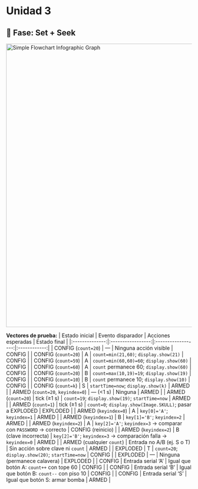 # Unidad 3

## 🔎 Fase: Set + Seek


<img width="1024" height="768" alt="Simple Flowchart Infographic Graph" src="https://github.com/user-attachments/assets/53c4845f-6876-4813-88c5-32bb1040a894" />

**Vectores de prueba:**
| Estado inicial | Evento disparador | Acciones esperadas | Estado final |
|:--------------:|:-----------------:|:------------------:|:------------:|
| CONFIG (`count=20`) | — | Ninguna acción visible | CONFIG |
| CONFIG (`count=20`) | A | `count=min(21,60)`; `display.show(21)` | CONFIG |
| CONFIG (`count=59`) | A | `count=min(60,60)=60`; `display.show(60)` | CONFIG |
| CONFIG (`count=60`) | A | `count` permanece 60; `display.show(60)` | CONFIG |
| CONFIG (`count=20`) | B | `count=max(10,19)=19`; `display.show(19)` | CONFIG |
| CONFIG (`count=10`) | B | `count` permanece 10; `display.show(10)` | CONFIG |
| CONFIG (`count=k`) | S | `startTime=now`; `display.show(k)` | ARMED |
| ARMED (`count=20`, `keyindex=0`) | — (<1 s) | Ninguna | ARMED |
| ARMED (`count=20`) | tick (≥1 s) | `count=19`; `display.show(19)`; `startTime=now` | ARMED |
| ARMED (`count=1`) | tick (≥1 s) | `count=0`; `display.show(Image.SKULL)`; pasar a EXPLODED | EXPLODED |
| ARMED (`keyindex=0`) | A | `key[0]='A'`; `keyindex=1` | ARMED |
| ARMED (`keyindex=1`) | B | `key[1]='B'`; `keyindex=2` | ARMED |
| ARMED (`keyindex=2`) | A | `key[2]='A'`; `keyindex=3` → comparar con `PASSWORD` → correcto | CONFIG (reinicio) |
| ARMED (`keyindex=2`) | B (clave incorrecta) | `key[2]='B'`; `keyindex=3` → comparación falla → `keyindex=0` | ARMED |
| ARMED (cualquier `count`) | Entrada no A/B (ej. S o T) | Sin acción sobre clave ni `count` | ARMED |
| EXPLODED | T | `count=20`; `display.show(20)`; `startTime=now` | CONFIG |
| EXPLODED | — | Ninguna (permanece calavera) | EXPLODED |
| CONFIG | Entrada serial ‘A’ | Igual que botón A: `count++` con tope 60 | CONFIG |
| CONFIG | Entrada serial ‘B’ | Igual que botón B: `count--` con piso 10 | CONFIG |
| CONFIG | Entrada serial ‘S’ | Igual que botón S: armar bomba | ARMED |
